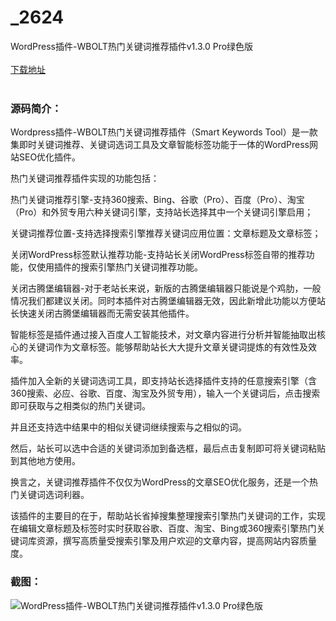 # _2624
WordPress插件-WBOLT热门关键词推荐插件v1.3.0 Pro绿色版
<br/></br>
[下载地址](https://www.uuid2.com/2624.html "下载地址")
<br/></br>
<h3>源码简介：</h3>
<p>Wordpress插件-WBOLT热门关键词推荐插件（Smart Keywords Tool）是一款集即时关键词推荐、关键词选词工具及文章智能标签功能于一体的WordPress网站SEO优化插件。<p>
<p>热门关键词推荐插件实现的功能包括：<p>
<p>热门关键词推荐引擎-支持360搜索、Bing、谷歌（Pro）、百度（Pro）、淘宝（Pro）和外贸专用六种关键词引擎，支持站长选择其中一个关键词引擎启用；<p>
<p>关键词推荐位置-支持选择搜索引擎推荐关键词应用位置：文章标题及文章标签；<p>
<p>关闭WordPress标签默认推荐功能-支持站长关闭WordPress标签自带的推荐功能，仅使用插件的搜索引擎热门关键词推荐功能。<p>
<p>关闭古腾堡编辑器-对于老站长来说，新版的古腾堡编辑器只能说是个鸡肋，一般情况我们都建议关闭。同时本插件对古腾堡编辑器无效，因此新增此功能以方便站长快速关闭古腾堡编辑器而无需安装其他插件。<p>
<p>智能标签是插件通过接入百度人工智能技术，对文章内容进行分析并智能抽取出核心的关键词作为文章标签。能够帮助站长大大提升文章关键词提炼的有效性及效率。<p>
<p>插件加入全新的关键词选词工具，即支持站长选择插件支持的任意搜索引擎（含360搜索、必应、谷歌、百度、淘宝及外贸专用），输入一个关键词后，点击搜索即可获取与之相类似的热门关键词。<p>
<p>并且还支持选中结果中的相似关键词继续搜索与之相似的词。<p>
<p>然后，站长可以选中合适的关键词添加到备选框，最后点击复制即可将关键词粘贴到其他地方使用。<p>
<p>换言之，关键词推荐插件不仅仅为WordPress的文章SEO优化服务，还是一个热门关键词选词利器。<p>
<p>该插件的主要目的在于，帮助站长省掉搜集整理搜索引擎热门关键词的工作，实现在编辑文章标题及标签时实时获取谷歌、百度、淘宝、Bing或360搜索引擎热门关键词库资源，撰写高质量受搜索引擎及用户欢迎的文章内容，提高网站内容质量度。<p>
<h3>截图：</h3>
<img src="https://www.uuid2.com/wp-content/uploads/img/202105/0bb272d609.png" alt="WordPress插件-WBOLT热门关键词推荐插件v1.3.0 Pro绿色版">
